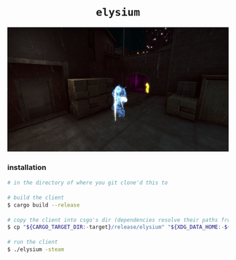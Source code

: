 <h1 align="center"><code>elysium</code></h1>

![screenshot of local game on de_mirage_cyberpunk](assets/unknown.png)

### installation

```bash
# in the directory of where you git clone'd this to

# build the client
$ cargo build --release

# copy the client into csgo's dir (dependencies resolve their paths from the location of the binary)
$ cp "${CARGO_TARGET_DIR:-target}/release/elysium" "${XDG_DATA_HOME:-${HOME}/.local/share}/Steam/steamapps/common/Counter-Strike Global Offensive/elysium"

# run the client
$ ./elysium -steam
```
